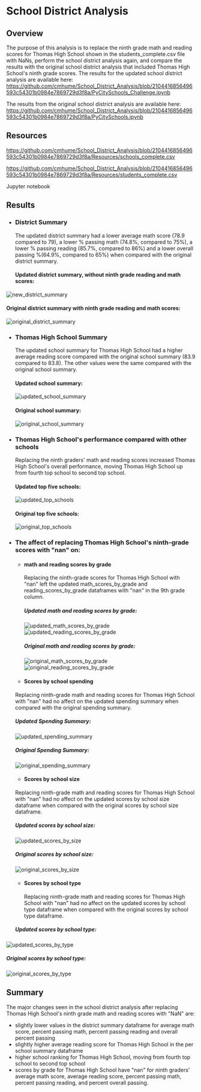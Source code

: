 

# School District Analysis


## Overview


The purpose of this analysis is to replace the ninth grade math and reading scores for Thomas High School shown in the students_complete.csv file with NaNs, perform the school district analysis again, and compare the results with the original school district analysis that included Thomas High School's ninth grade scores.  The results for the updated school district analysis are available here: https://github.com/cmhume/School_District_Analysis/blob/2104416856496593c54301b0984e7869729d3f8a/PyCitySchools_Challenge.ipynb  


The results from the original school district analysis are available here: https://github.com/cmhume/School_District_Analysis/blob/2104416856496593c54301b0984e7869729d3f8a/PyCitySchools.ipynb

## Resources

https://github.com/cmhume/School_District_Analysis/blob/2104416856496593c54301b0984e7869729d3f8a/Resources/schools_complete.csv


https://github.com/cmhume/School_District_Analysis/blob/2104416856496593c54301b0984e7869729d3f8a/Resources/students_complete.csv

Jupyter notebook


## Results


* ### District Summary


  The updated district summary had a lower average math score (78.9 compared to 79), a lower % passing math (74.8%, compared to 75%), a lower % passing reading (85.7%, compared   to 86%) and a lower overall passing %(64.9%, compared to 65%) when compared with the original district summary.
  
  #### Updated district summary, without ninth grade reading and math scores:
  

![new_district_summary](https://user-images.githubusercontent.com/78699521/114277299-784cfc00-99df-11eb-9046-1a33691ce600.png)


#### Original district summary with ninth grade reading and math scores:


![original_district_summary](https://user-images.githubusercontent.com/78699521/114277294-7125ee00-99df-11eb-8069-d01421bc6b34.png)



* ### Thomas High School Summary 


  The updated school summary for Thomas High School had a higher average reading score compared with the original school summary (83.9 compared to 83.8).  The other values were   the same compared with the original school summary. 
  
  #### Updated school summary:
  
  
  ![updated_school_summary](https://user-images.githubusercontent.com/78699521/114278265-c49a3b00-99e3-11eb-98fb-32aa8a3963e4.png)
  
  
  
  #### Original school summary:
  
  
  ![original_school_summary](https://user-images.githubusercontent.com/78699521/114278267-c9f78580-99e3-11eb-983f-974f4b5ede36.png)




* ### Thomas High School's performance compared with other schools


  Replacing the ninth graders' math and reading scores increased Thomas High School's overall performance, moving Thomas High School up from fourth top school to second top    school. 
  
  #### Updated top five schools:
  
  ![updated_top_schools](https://user-images.githubusercontent.com/78699521/114278575-548cb480-99e5-11eb-89ad-a904fe6326bd.png)

  
  #### Original top five schools:
  
  ![original_top_schools](https://user-images.githubusercontent.com/78699521/114278577-58b8d200-99e5-11eb-8976-90745bedd536.png)


* ### The affect of replacing Thomas High School's ninth-grade scores with "nan" on:


  *  #### math and reading scores by grade
  
      Replacing the ninth-grade scores for Thomas High School with "nan" left the updated math_scores_by_grade and reading_scores_by_grade dataframes with "nan" in the 9th grade column.
      
      
     ##### Updated math and reading scores by grade:
     
     
     ![updated_math_scores_by_grade](https://user-images.githubusercontent.com/78699521/114279351-0974a080-99e9-11eb-83ec-2d9b568e9e10.png) ![updated_reading_scores_by_grade](https://user-images.githubusercontent.com/78699521/114279354-0ed1eb00-99e9-11eb-940b-508fdcbd0b81.png)
     
     
     ##### Original math and reading scores by grade:
     
     
     ![original_math_scores_by_grade](https://user-images.githubusercontent.com/78699521/114279374-2c06b980-99e9-11eb-8380-384f385ec8be.png) ![original_reading_scores_by_grade](https://user-images.githubusercontent.com/78699521/114279377-2f9a4080-99e9-11eb-8ce2-be6618065d58.png)



  
  *  #### Scores by school spending
    
    Replacing ninth-grade math and reading scores for Thomas High School with "nan" had no affect on the updated spending summary when compared with the original spending summary.
    
    
     ##### Updated Spending Summary:
     
     
     ![updated_spending_summary](https://user-images.githubusercontent.com/78699521/114279531-03cb8a80-99ea-11eb-9cc3-5f4bb0c58387.png)
     
     
     ##### Original Spending Summary:
     
     
     ![original_spending_summary](https://user-images.githubusercontent.com/78699521/114279533-0b8b2f00-99ea-11eb-9a64-540cbe5e6fba.png)


     
  
  *  #### Scores by school size
     
   Replacing ninth-grade math and reading scores for Thomas High School with "nan" had no affect on the updated scores by school size dataframe when compared with the original scores by school size dataframe.
   
   
  ##### Updated scores by school size:
  
  
  ![updated_scores_by_size](https://user-images.githubusercontent.com/78699521/114279830-6a04dd00-99eb-11eb-9fcc-ddf21f195bd6.png)
  
  
  ##### Original scores by school size:
  
  
  ![original_scores_by_size](https://user-images.githubusercontent.com/78699521/114279846-76893580-99eb-11eb-903b-ffef5d31bf51.png)


  
  *  #### Scores by school type
       Replacing ninth-grade math and reading scores for Thomas High School with "nan" had no affect on the updated scores by school type dataframe when compared with the original scores by school type dataframe.

  ##### Updated scores by school type:


 ![updated_scores_by_type](https://user-images.githubusercontent.com/78699521/114279870-97518b00-99eb-11eb-999c-9e512d5d4551.png)


  ##### Original scores by school type:
  
  
  ![original_scores_by_type](https://user-images.githubusercontent.com/78699521/114279896-b05a3c00-99eb-11eb-9a29-86d712128985.png)


## Summary

The major changes seen in the school district analysis after replacing Thomas High School's ninth grade math and reading scores with "NaN" are:


* slightly lower values in the district summary dataframe for average math score, percent passing math, percent passing reading and overall percent passing
* slightly higher average reading score for Thomas High School in the per school summary dataframe
* higher school ranking for Thomas High School, moving from fourth top school to second top school
* scores by grade for Thomas High School have "nan" for ninth graders' average math score, average reading score, percent passing math, percent passing reading, and percent overall passing.


